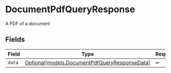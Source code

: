 # DocumentPdfQueryResponse

A PDF of a document


## Fields

| Field                                                                                      | Type                                                                                       | Required                                                                                   | Description                                                                                |
| ------------------------------------------------------------------------------------------ | ------------------------------------------------------------------------------------------ | ------------------------------------------------------------------------------------------ | ------------------------------------------------------------------------------------------ |
| `data`                                                                                     | [Optional[models.DocumentPdfQueryResponseData]](../models/documentpdfqueryresponsedata.md) | :heavy_minus_sign:                                                                         | N/A                                                                                        |